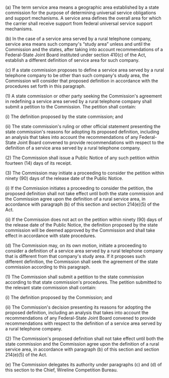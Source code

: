 (a) The term service area means a geographic area established by a state commission for the purpose of determining universal service obligations and support mechanisms. A service area defines the overall area for which the carrier shall receive support from federal universal service support mechanisms.

(b) In the case of a service area served by a rural telephone company, service area means such company's “study area” unless and until the Commission and the states, after taking into account recommendations of a Federal-State Joint Board instituted under section 410(c) of the Act, establish a different definition of service area for such company.

(c) If a state commission proposes to define a service area served by a rural telephone company to be other than such company's study area, the Commission will consider that proposed definition in accordance with the procedures set forth in this paragraph.

(1) A state commission or other party seeking the Commission's agreement in redefining a service area served by a rural telephone company shall submit a petition to the Commission. The petition shall contain:

(i) The definition proposed by the state commission; and

(ii) The state commission's ruling or other official statement presenting the state commission's reasons for adopting its proposed definition, including an analysis that takes into account the recommendations of any Federal-State Joint Board convened to provide recommendations with respect to the definition of a service area served by a rural telephone company.

(2) The Commission shall issue a Public Notice of any such petition within fourteen (14) days of its receipt.

(3) The Commission may initiate a proceeding to consider the petition within ninety (90) days of the release date of the Public Notice.

(i) If the Commission initiates a proceeding to consider the petition, the proposed definition shall not take effect until both the state commission and the Commission agree upon the definition of a rural service area, in accordance with paragraph (b) of this section and section 214(e)(5) of the Act.

(ii) If the Commission does not act on the petition within ninety (90) days of the release date of the Public Notice, the definition proposed by the state commission will be deemed approved by the Commission and shall take effect in accordance with state procedures.

(d) The Commission may, on its own motion, initiate a proceeding to consider a definition of a service area served by a rural telephone company that is different from that company's study area. If it proposes such different definition, the Commission shall seek the agreement of the state commission according to this paragraph.

(1) The Commission shall submit a petition to the state commission according to that state commission's procedures. The petition submitted to the relevant state commission shall contain:

(i) The definition proposed by the Commission; and

(ii) The Commission's decision presenting its reasons for adopting the proposed definition, including an analysis that takes into account the recommendations of any Federal-State Joint Board convened to provide recommendations with respect to the definition of a service area served by a rural telephone company.

(2) The Commission's proposed definition shall not take effect until both the state commission and the Commission agree upon the definition of a rural service area, in accordance with paragraph (b) of this section and section 214(e)(5) of the Act.

(e) The Commission delegates its authority under paragraphs (c) and (d) of this section to the Chief, Wireline Competition Bureau.

